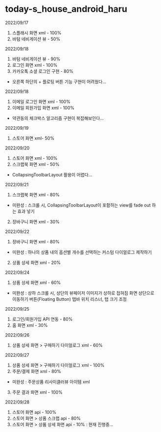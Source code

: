 # today-s_house_android_haru

2022/09/17
  1. 스플래시 화면 xml - 100%
  2. 바텀 네비게이션 뷰 - 50%

2022/09/18
  1. 바텀 네비게이션 뷰 - 90%
  2. 로그인 화면 xml - 100%
  3. 카카오톡 소셜 로그인 구현 - 80%
  * 오른쪽 하단의 + 플로팅 버튼 기능 구현이 어려웠다...

2022/09/18
  1. 이메일 로그인 화면 xml - 100%
  2. 이메일 회원가입 화면 xml - 100%
  * 약관동의 체크박스 알고리즘 구현이 복잡해보인다...
  
2022/09/19
  1. 스토어 화면 xml- 50%
  
2022/09/20
  1. 스토어 화면 xml - 100%
  2. 스크랩북 화면 xml - 50%
  * CollapsingToolbarLayout 활용이 어렵다...

2022/09/21
  1. 스크랩북 화면 xml - 80%
  * 미완성 : 스크롤 시, CollapsingToolbarLayout이 포함하는 view를 fade out 하는 효과 넣기
  2. 장바구니 화면 xml - 30%
 
2022/09/22
  1. 장바구니 화면 xml - 80%
  * 미완성 : 하나의 상품 내의 옵션별 개수를 선택하는 커스텀 다이얼로그 제작하기
  2. 상품 상세 화면 xml - 20%
   
2022/09/24
  1. 상품 상세 화면 xml - 60%
  * 미완성 : 상하 스크롤 시, 상단의 뷰페이저 이미지가 상하로 접혀짐
               화면 상단으로 이동하기 버튼(Floating Button)
               탭바 위치 리스너, 탭 크기 조정
        
2022/09/25
  1. 로그인/회원가입 API 연동 - 80%
  2. 홈 화면 xml - 30%
 
2022/09/26
  1. 상품 상세 화면 > 구매하기 다이얼로그 xml - 60%
  
2022/09/27
  1. 상품 상세 화면 > 구매하기 다이얼로그 xml - 100%
  2. 주문/결제 화면 xml - 80%
  * 미완성 : 주문상품 리사이클러뷰 아이템 xml
  3. 주문 결과 화면 xml - 100%

2022/09/28
  1. 스토어 화면 api - 100%
  2. 스토어 화면 > 상품 스크랩 api - 80%
  3. 스토어 화면 > 상품 상세 화면 api - 10% : 현재 진행중...
